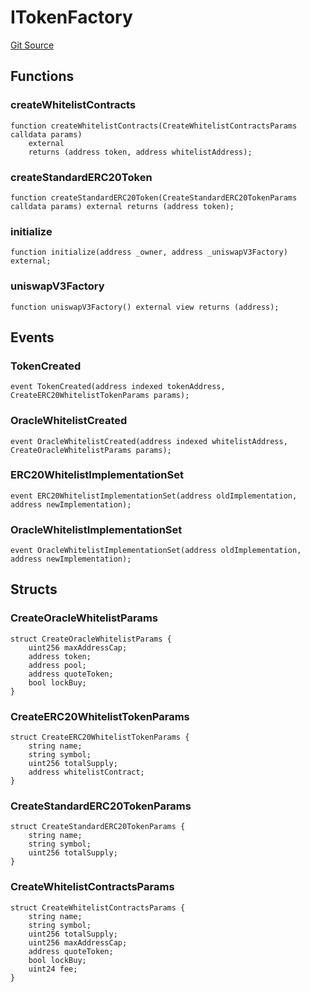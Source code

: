 # ITokenFactory
[Git Source](https://github.com/KYRDTeam/ilo-contracts/blob/e40a6cd6fab3cc84638afa793f4d9e791b183158/src/interfaces/ITokenFactory.sol)


## Functions
### createWhitelistContracts


```solidity
function createWhitelistContracts(CreateWhitelistContractsParams calldata params)
    external
    returns (address token, address whitelistAddress);
```

### createStandardERC20Token


```solidity
function createStandardERC20Token(CreateStandardERC20TokenParams calldata params) external returns (address token);
```

### initialize


```solidity
function initialize(address _owner, address _uniswapV3Factory) external;
```

### uniswapV3Factory


```solidity
function uniswapV3Factory() external view returns (address);
```

## Events
### TokenCreated

```solidity
event TokenCreated(address indexed tokenAddress, CreateERC20WhitelistTokenParams params);
```

### OracleWhitelistCreated

```solidity
event OracleWhitelistCreated(address indexed whitelistAddress, CreateOracleWhitelistParams params);
```

### ERC20WhitelistImplementationSet

```solidity
event ERC20WhitelistImplementationSet(address oldImplementation, address newImplementation);
```

### OracleWhitelistImplementationSet

```solidity
event OracleWhitelistImplementationSet(address oldImplementation, address newImplementation);
```

## Structs
### CreateOracleWhitelistParams

```solidity
struct CreateOracleWhitelistParams {
    uint256 maxAddressCap;
    address token;
    address pool;
    address quoteToken;
    bool lockBuy;
}
```

### CreateERC20WhitelistTokenParams

```solidity
struct CreateERC20WhitelistTokenParams {
    string name;
    string symbol;
    uint256 totalSupply;
    address whitelistContract;
}
```

### CreateStandardERC20TokenParams

```solidity
struct CreateStandardERC20TokenParams {
    string name;
    string symbol;
    uint256 totalSupply;
}
```

### CreateWhitelistContractsParams

```solidity
struct CreateWhitelistContractsParams {
    string name;
    string symbol;
    uint256 totalSupply;
    uint256 maxAddressCap;
    address quoteToken;
    bool lockBuy;
    uint24 fee;
}
```

